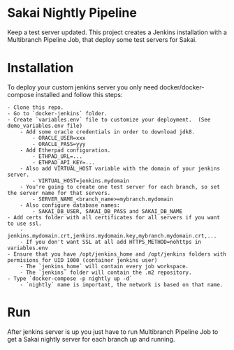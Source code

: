 # Sakai Nightly Pipeline

Keep a test server updated.
This project creates a Jenkins installation with a Multibranch Pipeline Job, that deploy some test servers for Sakai.

# Installation

To deploy your custom jenkins server you only need docker/docker-compose installed and follow this steps:

	- Clone this repo.
	- Go to `docker-jenkins` folder.
	- Create `variables.env` file to customize your deployment.  (See demo_variables.env file)
		- Add some oracle credentials in order to download jdk8.
			- ORACLE_USER=xxx
			- ORACLE_PASS=yyy
		- Add Etherpad configuration.
			- ETHPAD_URL=...
			- ETHPAD_API_KEY=...
		- Also add VIRTUAL_HOST variable with the domain of your jenkins server.
			- VIRTUAL_HOST=jenkins.mydomain
		- You're going to create one test server for each branch, so set the server name for that servers.
			- SERVER_NAME_<branch_name>=mybranch.mydomain
		- Also configure database names:
			- SAKAI_DB_USER, SAKAI_DB_PASS and SAKAI_DB_NAME
	- Add certs folder with all certificates for all servers if you want to use ssl.
		- jenkins.mydomain.crt,jenkins.mydomain.key,mybranch.mydomain.crt,...
		- If you don't want SSL at all add HTTPS_METHOD=nohttps in variables.env
	- Ensure that you have /opt/jenkins_home and /opt/jenkins folders with permisions for UID 1000 (container jenkins user)
		- The `jenkins_home` will contain every job workspace. 
		- The `jenkins` folder will contain the .m2 repository.
	- Type `docker-compose -p nightly up -d`
		- `nightly` name is important, the network is based on that name.

# Run

After jenkins server is up you just have to run Multibranch Pipeline Job to get a Sakai nightly server for each branch up and running.
	
 